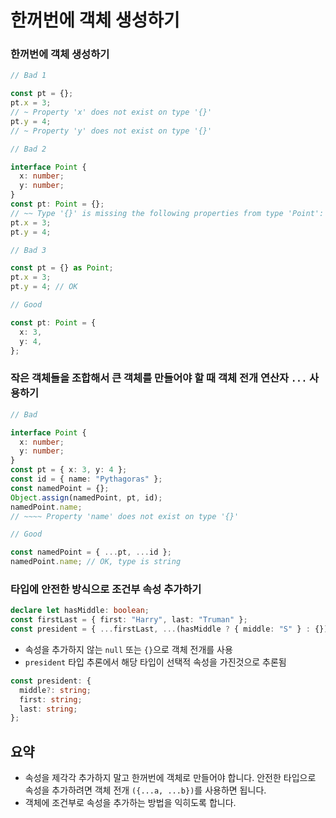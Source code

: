 # 한꺼번에 객체 생성하기

### 한꺼번에 객체 생성하기

```ts
// Bad 1

const pt = {};
pt.x = 3;
// ~ Property 'x' does not exist on type '{}'
pt.y = 4;
// ~ Property 'y' does not exist on type '{}'

// Bad 2

interface Point {
  x: number;
  y: number;
}
const pt: Point = {};
// ~~ Type '{}' is missing the following properties from type 'Point': x, y
pt.x = 3;
pt.y = 4;

// Bad 3

const pt = {} as Point;
pt.x = 3;
pt.y = 4; // OK

// Good

const pt: Point = {
  x: 3,
  y: 4,
};
```

### 작은 객체들을 조합해서 큰 객체를 만들어야 할 때 객체 전개 연산자 `...` 사용하기

```ts
// Bad

interface Point {
  x: number;
  y: number;
}
const pt = { x: 3, y: 4 };
const id = { name: "Pythagoras" };
const namedPoint = {};
Object.assign(namedPoint, pt, id);
namedPoint.name;
// ~~~~ Property 'name' does not exist on type '{}'

// Good

const namedPoint = { ...pt, ...id };
namedPoint.name; // OK, type is string
```

### 타입에 안전한 방식으로 조건부 속성 추가하기

```ts
declare let hasMiddle: boolean;
const firstLast = { first: "Harry", last: "Truman" };
const president = { ...firstLast, ...(hasMiddle ? { middle: "S" } : {}) };
```

- 속성을 추가하지 않는 `null` 또는 `{}`으로 객체 전개를 사용
- `president` 타입 추론에서 해당 타입이 선택적 속성을 가진것으로 추론됨

```ts
const president: {
  middle?: string;
  first: string;
  last: string;
};
```

## 요약

- 속성을 제각각 추가하지 말고 한꺼번에 객체로 만들어야 합니다. 안전한 타입으로 속성을 추가하려면 객체 전개 `({...a, ...b})`를 사용하면 됩니다.
- 객체에 조건부로 속성을 추가하는 방법을 익히도록 합니다.

